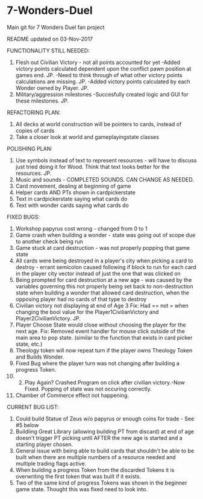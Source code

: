 # 7-Wonders-Duel
Main git for 7 Wonders Duel fan project

README updated on 03-Nov-2017

FUNCTIONALITY STILL NEEDED:
1. Flesh out Civilian Victory - not all points accounted for yet
    -Added victory points calculated dependent upon the conflict pawn position at games end. JP.
    -Need to think through of what other victory points calculations are missing. JP. 
    -Added victory points calculated by each Wonder owned by Player. JP. 
2. Military/aggression milestones
    -Succesfully created logic and GUI for these milestones. JP. 


REFACTORING PLAN:
1. All decks at world construction will be pointers to cards, instead of copies of cards
2. Take a closer look at world and gameplayingstate classes

POLISHING PLAN:
1. Use symbols instead of text to represent resources - will have to discuss just tried doing it for Wood. Think that text looks better for the resources. JP. 
2. Music and sounds - COMPLETED SOUNDS. CAN CHANGE AS NEEDED.
3. Card movement, dealing at beginning of game
4. Helper cards AND PTs shown in cardpickerstate
5. Text in cardpickerstate saying what cards do
6. Text with wonder cards saying what cards do

FIXED BUGS:
1. Workshop papyrus cost wrong - changed from 0 to 1
2. Game crash when building a wonder - state was going out of scope due to another check being run
3. Game stuck at card destruction - was not properly popping that game state
4. All cards were being destroyed in a player's city when picking a card to destroy - errant semicolon caused following if block to run for each card in the player city vector instead of just the one that was clicked on
5. Being prompted for card destruction at a new age - was caused by the variables governing this not properly being set back to non-destruction state when building a wonder that allowed card destruction, when the opposing player had no cards of that type to destroy
6. Civilian victory not displaying at end of Age 3
    Fix: Had == not = when changing the bool value for the Player1CivilianVictory and  Player2CivilianVictory. JP.
7. Player Choose State would close without choosing the player for the next age. 
    Fix: Removed event handler for mouse click outside of the main area to pop state. (similar to the function that exists in 
    card picker state, etc.)
8. Theology token will now repeat turn if the player owns Theology Token and Builds Wonder.
9. Fixed Bug where the player turn was not changing after building a progress Token.
10. 2. Play Again? Crashed Program on click after civilian victory.-Now Fixed. Popping of state was not occuring correctly. 
11. Chamber of Commerce effect not happening.

CURRENT BUG LIST:

1. Could build Statue of Zeus w/o papyrus or enough coins for trade - See #5 below
2. Buildling Great Library (allowing building PT from discard) at end of age doesn't trigger PT picking until AFTER the new age is started and a starting player chosen.
3. General issue with being able to build cards that shouldn't be able to be built when there are multiple numbers of a resource needed and multiple trading flags active.
4. When building a progress Token from the discarded Tokens it is overwriting the first token that was built if it exists.
5. Two of the same kind of progress Tokens was shown in the beginner game state. Thought this was fixed need to look into.

